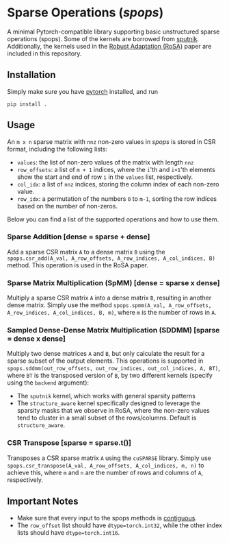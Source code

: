# Sparse Operations (*spops*)

A minimal Pytorch-compatible library supporting basic unstructured sparse operations (spops). Some of the kernels are borrowed from [sputnik](https://github.com/google-research/sputnik).
Additionally, the kernels used in the [Robust Adaptation (RoSA)](https://arxiv.org/abs/2401.04679) paper are included in this repository.

## Installation
Simply make sure you have [pytorch](https://pytorch.org/) installed, and run 
```
pip install .
```

## Usage
An `m x n` sparse matrix with `nnz` non-zero values in *spops* is stored in CSR format, including the following lists:
- `values`: the list of non-zero values of the matrix with length `nnz`
- `row_offsets`: a list of `m + 1` indices, where the `i`'th and `i+1`'th elements show the start and end of row `i` in the `values` list, respectively.
- `col_idx`: a list of `nnz` indices, storing the column index of each non-zero value.
- `row_idx`: a permutation of the numbers `0` to `m-1`, sorting the row indices based on the number of non-zeros.

Below you can find a list of the supported operations and how to use them.

### Sparse Addition \[dense = sparse + dense\]
Add a sparse CSR matrix `A` to a dense matrix `B` using the `spops.csr_add(A_val, A_row_offsets, A_row_indices, A_col_indices, B)` method. This operation is used in the RoSA paper.

### Sparse Matrix Multiplication (SpMM) \[dense = sparse x dense\]
Multiply a sparse CSR matrix `A` into a dense matrix `B`, resulting in another dense matrix. Simply use the method `spops.spmm(A_val, A_row_offsets, A_row_indices, A_col_indices, B, m)`, where `m` is the number of rows in `A`.

### Sampled Dense-Dense Matrix Multiplication (SDDMM) \[sparse = dense x dense\]
Multiply two dense matrices `A` and `B`, but only calculate the result for a sparse subset of the output elements. This operations is supported in `spops.sddmm(out_row_offsets, out_row_indices, out_col_indices, A, BT)`, where `BT` is the transposed version of `B`, by two different kernels (specify using the `backend` argument):
- The `sputnik` kernel, which works with general sparsity patterns
- The `structure_aware` kernel specifically designed to leverage the sparsity masks that we observe in RoSA, where the non-zero values tend to cluster in a small subset of the rows/columns.
Default is `structure_aware`.

### CSR Transpose \[sparse = sparse.t()\]
Transposes a CSR sparse matrix `A` using the `cuSPARSE` library. Simply use `spops.csr_transpose(A_val, A_row_offsets, A_col_indices, m, n)` to achieve this, where `m` and `n` are the number of rows and columns of `A`, respectively.


## Important Notes
- Make sure that every input to the spops methods is [contiguous](https://pytorch.org/docs/stable/generated/torch.Tensor.contiguous.html).
- The `row_offset` list should have `dtype=torch.int32`, while the other index lists should have `dtype=torch.int16`.